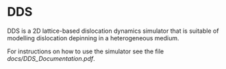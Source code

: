 # DDS

DDS is a 2D lattice-based dislocation dynamics simulator that is suitable of modelling dislocation depinning in a heterogeneous medium.

For instructions on how to use the simulator see the file *docs/DDS_Documentation.pdf*.
